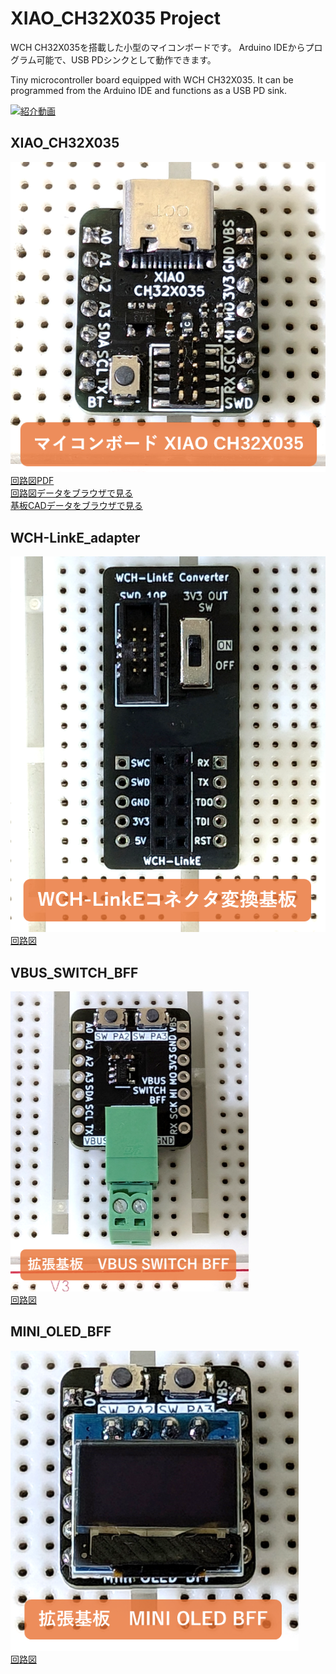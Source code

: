 # XIAO_CH32X035 Project
WCH CH32X035を搭載した小型のマイコンボードです。
Arduino IDEからプログラム可能で、USB PDシンクとして動作できます。

Tiny microcontroller board equipped with WCH CH32X035. 
It can be programmed from the Arduino IDE and functions as a USB PD sink.

[![紹介動画](https://img.youtube.com/vi/rt-zcZJ9Ph8/0.jpg)](https://www.youtube.com/watch?v=rt-zcZJ9Ph8)

## XIAO_CH32X035
![XIAO_CH32X035 image](./images/XIAO_CH32X035_image.png)  
[回路図PDF](./hardware/XIAO_CH32X035/XIAO_CH32X035_schematic.pdf)  
[回路図データをブラウザで見る](https://kicanvas.org/?github=https%3A%2F%2Fgithub.com%2Fsuzan-works%2FXIAO_CH32X035%2Fblob%2Fmain%2Fhardware%2FXIAO_CH32X035%2FXIAO_CH32X035.kicad_sch)  
[基板CADデータをブラウザで見る](https://kicanvas.org/?github=https%3A%2F%2Fgithub.com%2Fsuzan-works%2FXIAO_CH32X035%2Fblob%2Fmain%2Fhardware%2FXIAO_CH32X035%2FXIAO_CH32X035.kicad_pcb)  
  
## WCH-LinkE_adapter
![WCH-LinkE_adapter image](./images/WCH-LinkE_adapter_image.png)  
[回路図](./hardware/WCH-LinkE_adapter/WCH-LinkE_adapter_schematic.pdf)

## VBUS_SWITCH_BFF
![VBUS_SWITCH_BFF image](./images/VBUS_SWITCH_BFF_image.png)  
[回路図](./hardware/VBUS_SWITCH_BFF/VBUS_SWITCH_BFF_schematic.pdf)

## MINI_OLED_BFF
![MINI_OLED_BFF_image.png](./images/MINI_OLED_BFF_image.png)  
[回路図](./hardware/MINI_OLED_BFF/MINI_OLED_BFF_schematic.pdf)

